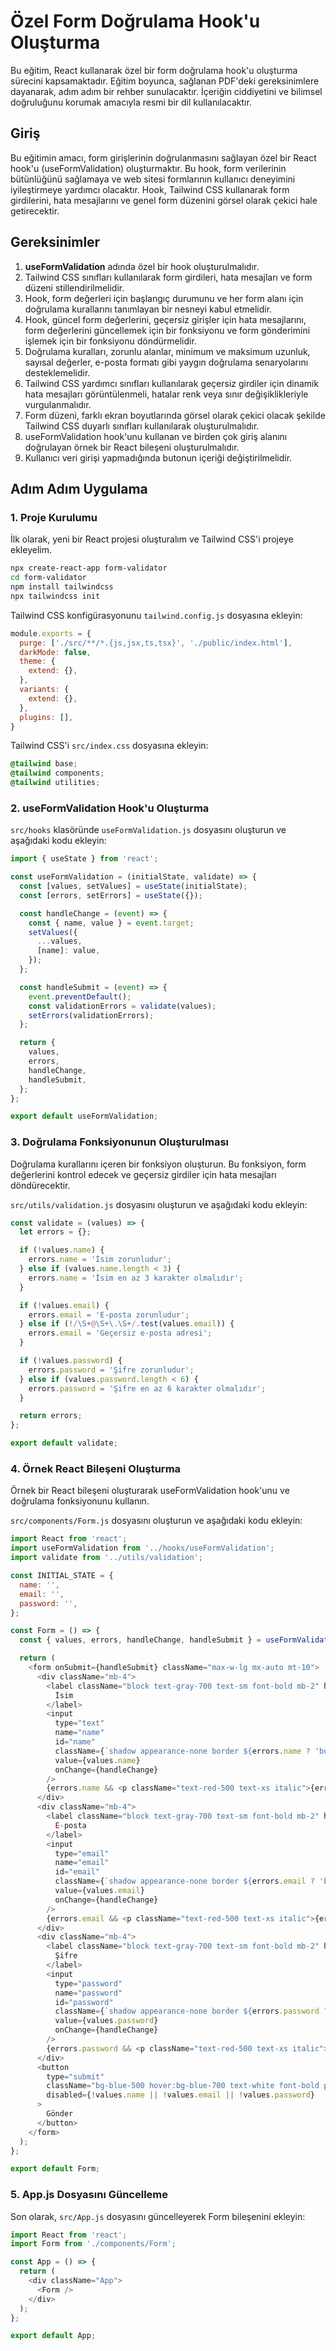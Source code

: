 # Özel Form Doğrulama Hook'u Oluşturma

Bu eğitim, React kullanarak özel bir form doğrulama hook'u oluşturma sürecini kapsamaktadır. Eğitim boyunca, sağlanan PDF'deki gereksinimlere dayanarak, adım adım bir rehber sunulacaktır. İçeriğin ciddiyetini ve bilimsel doğruluğunu korumak amacıyla resmi bir dil kullanılacaktır.

## Giriş

Bu eğitimin amacı, form girişlerinin doğrulanmasını sağlayan özel bir React hook'u (useFormValidation) oluşturmaktır. Bu hook, form verilerinin bütünlüğünü sağlamaya ve web sitesi formlarının kullanıcı deneyimini iyileştirmeye yardımcı olacaktır. Hook, Tailwind CSS kullanarak form girdilerini, hata mesajlarını ve genel form düzenini görsel olarak çekici hale getirecektir.

## Gereksinimler

1. **useFormValidation** adında özel bir hook oluşturulmalıdır.
2. Tailwind CSS sınıfları kullanılarak form girdileri, hata mesajları ve form düzeni stillendirilmelidir.
3. Hook, form değerleri için başlangıç durumunu ve her form alanı için doğrulama kurallarını tanımlayan bir nesneyi kabul etmelidir.
4. Hook, güncel form değerlerini, geçersiz girişler için hata mesajlarını, form değerlerini güncellemek için bir fonksiyonu ve form gönderimini işlemek için bir fonksiyonu döndürmelidir.
5. Doğrulama kuralları, zorunlu alanlar, minimum ve maksimum uzunluk, sayısal değerler, e-posta formatı gibi yaygın doğrulama senaryolarını desteklemelidir.
6. Tailwind CSS yardımcı sınıfları kullanılarak geçersiz girdiler için dinamik hata mesajları görüntülenmeli, hatalar renk veya sınır değişiklikleriyle vurgulanmalıdır.
7. Form düzeni, farklı ekran boyutlarında görsel olarak çekici olacak şekilde Tailwind CSS duyarlı sınıfları kullanılarak oluşturulmalıdır.
8. useFormValidation hook'unu kullanan ve birden çok giriş alanını doğrulayan örnek bir React bileşeni oluşturulmalıdır.
9. Kullanıcı veri girişi yapmadığında butonun içeriği değiştirilmelidir.

## Adım Adım Uygulama

### 1. Proje Kurulumu

İlk olarak, yeni bir React projesi oluşturalım ve Tailwind CSS'i projeye ekleyelim.

```bash
npx create-react-app form-validator
cd form-validator
npm install tailwindcss
npx tailwindcss init
```

Tailwind CSS konfigürasyonunu `tailwind.config.js` dosyasına ekleyin:

```javascript
module.exports = {
  purge: ['./src/**/*.{js,jsx,ts,tsx}', './public/index.html'],
  darkMode: false,
  theme: {
    extend: {},
  },
  variants: {
    extend: {},
  },
  plugins: [],
}
```

Tailwind CSS'i `src/index.css` dosyasına ekleyin:

```css
@tailwind base;
@tailwind components;
@tailwind utilities;
```

### 2. useFormValidation Hook'u Oluşturma

`src/hooks` klasöründe `useFormValidation.js` dosyasını oluşturun ve aşağıdaki kodu ekleyin:

```javascript
import { useState } from 'react';

const useFormValidation = (initialState, validate) => {
  const [values, setValues] = useState(initialState);
  const [errors, setErrors] = useState({});

  const handleChange = (event) => {
    const { name, value } = event.target;
    setValues({
      ...values,
      [name]: value,
    });
  };

  const handleSubmit = (event) => {
    event.preventDefault();
    const validationErrors = validate(values);
    setErrors(validationErrors);
  };

  return {
    values,
    errors,
    handleChange,
    handleSubmit,
  };
};

export default useFormValidation;
```

### 3. Doğrulama Fonksiyonunun Oluşturulması

Doğrulama kurallarını içeren bir fonksiyon oluşturun. Bu fonksiyon, form değerlerini kontrol edecek ve geçersiz girdiler için hata mesajları döndürecektir.

`src/utils/validation.js` dosyasını oluşturun ve aşağıdaki kodu ekleyin:

```javascript
const validate = (values) => {
  let errors = {};

  if (!values.name) {
    errors.name = 'İsim zorunludur';
  } else if (values.name.length < 3) {
    errors.name = 'İsim en az 3 karakter olmalıdır';
  }

  if (!values.email) {
    errors.email = 'E-posta zorunludur';
  } else if (!/\S+@\S+\.\S+/.test(values.email)) {
    errors.email = 'Geçersiz e-posta adresi';
  }

  if (!values.password) {
    errors.password = 'Şifre zorunludur';
  } else if (values.password.length < 6) {
    errors.password = 'Şifre en az 6 karakter olmalıdır';
  }

  return errors;
};

export default validate;
```

### 4. Örnek React Bileşeni Oluşturma

Örnek bir React bileşeni oluşturarak useFormValidation hook'unu ve doğrulama fonksiyonunu kullanın.

`src/components/Form.js` dosyasını oluşturun ve aşağıdaki kodu ekleyin:

```javascript
import React from 'react';
import useFormValidation from '../hooks/useFormValidation';
import validate from '../utils/validation';

const INITIAL_STATE = {
  name: '',
  email: '',
  password: '',
};

const Form = () => {
  const { values, errors, handleChange, handleSubmit } = useFormValidation(INITIAL_STATE, validate);

  return (
    <form onSubmit={handleSubmit} className="max-w-lg mx-auto mt-10">
      <div className="mb-4">
        <label className="block text-gray-700 text-sm font-bold mb-2" htmlFor="name">
          İsim
        </label>
        <input
          type="text"
          name="name"
          id="name"
          className={`shadow appearance-none border ${errors.name ? 'border-red-500' : ''} rounded w-full py-2 px-3 text-gray-700 leading-tight focus:outline-none focus:shadow-outline`}
          value={values.name}
          onChange={handleChange}
        />
        {errors.name && <p className="text-red-500 text-xs italic">{errors.name}</p>}
      </div>
      <div className="mb-4">
        <label className="block text-gray-700 text-sm font-bold mb-2" htmlFor="email">
          E-posta
        </label>
        <input
          type="email"
          name="email"
          id="email"
          className={`shadow appearance-none border ${errors.email ? 'border-red-500' : ''} rounded w-full py-2 px-3 text-gray-700 leading-tight focus:outline-none focus:shadow-outline`}
          value={values.email}
          onChange={handleChange}
        />
        {errors.email && <p className="text-red-500 text-xs italic">{errors.email}</p>}
      </div>
      <div className="mb-4">
        <label className="block text-gray-700 text-sm font-bold mb-2" htmlFor="password">
          Şifre
        </label>
        <input
          type="password"
          name="password"
          id="password"
          className={`shadow appearance-none border ${errors.password ? 'border-red-500' : ''} rounded w-full py-2 px-3 text-gray-700 leading-tight focus:outline-none focus:shadow-outline`}
          value={values.password}
          onChange={handleChange}
        />
        {errors.password && <p className="text-red-500 text-xs italic">{errors.password}</p>}
      </div>
      <button
        type="submit"
        className="bg-blue-500 hover:bg-blue-700 text-white font-bold py-2 px-4 rounded focus:outline-none focus:shadow-outline"
        disabled={!values.name || !values.email || !values.password}
      >
        Gönder
      </button>
    </form>
  );
};

export default Form;
```

### 5. App.js Dosyasını Güncelleme

Son olarak, `src/App.js` dosyasını güncelleyerek Form bileşenini ekleyin:

```javascript
import React from 'react';
import Form from './components/Form';

const App = () => {
  return (
    <div className="App">
      <Form />
    </div>
  );
};

export default App;
```

